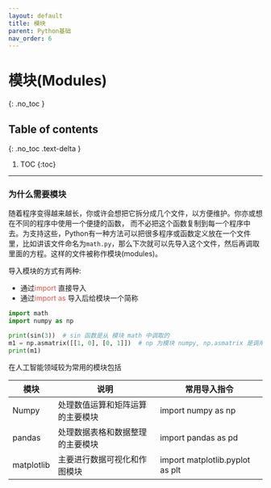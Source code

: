 ```yaml
---
layout: default
title: 模块
parent: Python基础
nav_order: 6
---
```


# 模块(Modules)
{: .no_toc }

## Table of contents
{: .no_toc .text-delta }

1. TOC
{:toc}

---


### 为什么需要模块

随着程序变得越来越长，你或许会想把它拆分成几个文件，以方便维护。你亦或想在不同的程序中使用一个便捷的函数， 而不必把这个函数复制到每一个程序中去。为支持这些，Python有一种方法可以把很多程序或函数定义放在一个文件里，比如讲该文件命名为`math.py`，那么下次就可以先导入这个文件，然后再调取里面的方程。这样的文件被称作模块(modules)。

导入模块的方式有两种:
- 通过<span style = "color:RGB(229, 77, 66)">import</span> 直接导入
- 通过<span style = "color:RGB(229, 77, 66)">import as</span> 导入后给模块一个简称

```python
import math
import numpy as np

print(sin(3))  # sin 函数是从 模块 math 中调取的
m1 = np.asmatrix([[1, 0], [0, 1]])  # np 为模块 numpy, np.asmatrix 是调用其中的函数
print(m1)
```

在人工智能领域较为常用的模块包括

| 模块       | 说明                             | 常用导入指令                    |
|------------|----------------------------------|---------------------------------|
| Numpy      | 处理数值运算和矩阵运算的主要模块 | import numpy as np              |
| pandas     | 处理数据表格和数据整理的主要模块 | import pandas as pd             |
| matplotlib | 主要进行数据可视化和作图模块     | import matplotlib.pyplot as plt |







































<!--  -->
